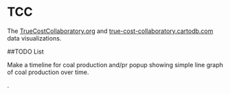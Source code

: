 # TCC

The [TrueCostCollaboratory.org](http://www.truecostcollaboratory.org/) and [true-cost-collaboratory.cartodb.com](https://true-cost-collaboratory.cartodb.com/dashboard/maps) data visualizations. 

##TODO List

Make a timeline for coal production and/pr popup showing simple line graph of coal production over time.

.

